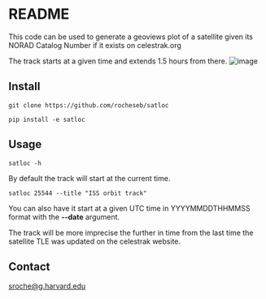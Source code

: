 # README

This code can be used to generate a geoviews plot of a satellite given its NORAD Catalog Number if it exists on celestrak.org 

The track starts at a given time and extends 1.5 hours from there.
![image](https://github.com/rocheseb/satloc/assets/22297924/1deb0968-9e4b-46dd-a5f2-677a711c2b5c)

## Install

`git clone https://github.com/rocheseb/satloc`

`pip install -e satloc`

## Usage

`satloc -h`

By default the track will start at the current time.

`satloc 25544 --title "ISS orbit track"`

You can also have it start at a given UTC time in YYYYMMDDTHHMMSS format with the **--date** argument.

The track will be more imprecise the further in time from the last time the satellite TLE was updated on the celestrak website.


## Contact

sroche@g.harvard.edu
